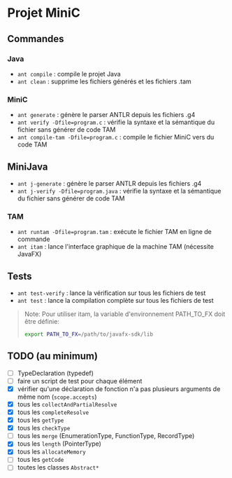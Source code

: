 # Projet MiniC

## Commandes

### Java

- `ant compile` : compile le projet Java
- `ant clean` : supprime les fichiers générés et les fichiers .tam

### MiniC

- `ant generate` : génère le parser ANTLR depuis les fichiers .g4
- `ant verify -Dfile=program.c` : vérifie la syntaxe et la sémantique du fichier sans générer de code TAM
- `ant compile-tam -Dfile=program.c` : compile le fichier MiniC vers du code TAM

## MiniJava

- `ant j-generate` : génère le parser ANTLR depuis les fichiers .g4
- `ant j-verify -Dfile=program.java` : vérifie la syntaxe et la sémantique du fichier sans générer de code TAM

### TAM

- `ant runtam -Dfile=program.tam` : exécute le fichier TAM en ligne de commande
- `ant itam` : lance l'interface graphique de la machine TAM (nécessite JavaFX)

## Tests

- `ant test-verify` : lance la vérification sur tous les fichiers de test
- `ant test` : lance la compilation complète sur tous les fichiers de test

> Note: Pour utiliser itam, la variable d'environnement PATH_TO_FX doit être définie:
>
>```bash
>export PATH_TO_FX=/path/to/javafx-sdk/lib
>```

## TODO (au minimum)

- [ ] TypeDeclaration (typedef)
- [ ] faire un script de test pour chaque élément
- [x] vérifier qu'une déclaration de fonction n'a pas plusieurs arguments de même nom (`scope.accepts`)
- [x] tous les `collectAndPartialResolve`
- [x] tous les `completeResolve`
- [x] tous les `getType`
- [x] tous les `checkType`
- [ ] tous les `merge` (EnumerationType, FunctionType, RecordType)
- [X] tous les `length` (PointerType)
- [x] tous les `allocateMemory`
- [ ] tous les `getCode`
- [ ] toutes les classes `Abstract*`
